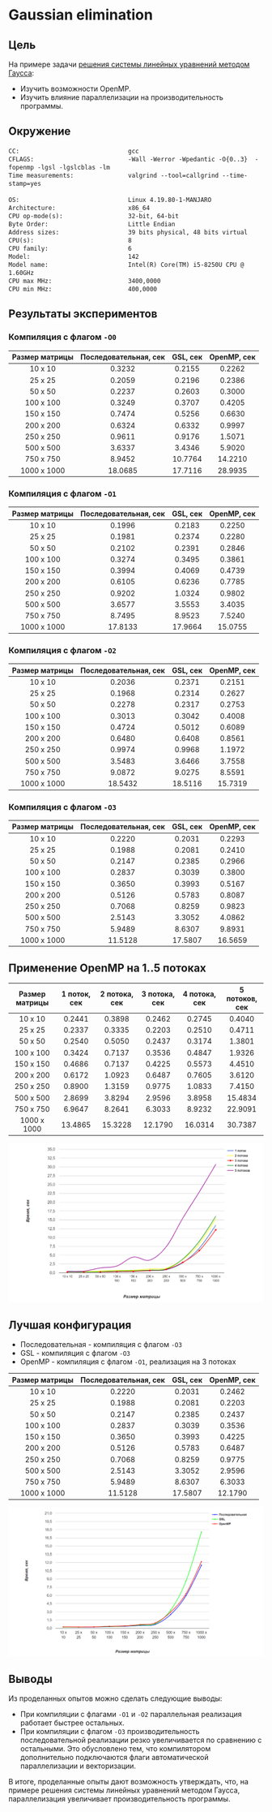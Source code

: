 # Gaussian elimination

## Цель

На примере задачи [решения системы линейных уравнений методом Гаусса](https://en.wikipedia.org/wiki/Gaussian_elimination):
  * Изучить возможности OpenMP.
  * Изучить влияние параллелизации на производительность программы.

## Окружение

    CC:                              gcc
    CFLAGS:                          -Wall -Werror -Wpedantic -O{0..3}  -fopenmp -lgsl -lgslcblas -lm
    Time measurements:               valgrind --tool=callgrind --time-stamp=yes
    
    OS:                              Linux 4.19.80-1-MANJARO
    Architecture:                    x86_64
    CPU op-mode(s):                  32-bit, 64-bit
    Byte Order:                      Little Endian
    Address sizes:                   39 bits physical, 48 bits virtual
    CPU(s):                          8
    CPU family:                      6
    Model:                           142
    Model name:                      Intel(R) Core(TM) i5-8250U CPU @ 1.60GHz
    CPU max MHz:                     3400,0000
    CPU min MHz:                     400,0000

## Результаты экспериментов

### Компиляция с флагом `-O0`

| Размер матрицы | Последовательная, сек | GSL, сек | OpenMP, сек |
| :------------: | :-------------------: | :------: | :---------: |
|    10 x 10     |        0.3232         |  0.2155  |   0.2262    |
|    25 x 25     |        0.2059         |  0.2196  |   0.2386    |
|    50 x 50     |        0.2237         |  0.2603  |   0.3000    |
|   100 x 100    |        0.3249         |  0.3707  |   0.4205    |
|   150 x 150    |        0.7474         |  0.5256  |   0.6630    |
|   200 x 200    |        0.6324         |  0.6332  |   0.9997    |
|   250 x 250    |        0.9611         |  0.9176  |   1.5071    |
|   500 x 500    |        3.6337         |  3.4346  |   5.9020    |
|   750 x 750    |        8.9452         | 10.7764  |   14.2210   |
|  1000 x 1000   |        18.0685        | 17.7116  |   28.9935   |

### Компиляция с флагом `-O1`

| Размер матрицы | Последовательная, сек | GSL, сек | OpenMP, сек |
| :------------: | :-------------------: | :------: | :---------: |
|    10 x 10     |        0.1996         |  0.2183  |   0.2250    |
|    25 x 25     |        0.1981         |  0.2374  |   0.2280    |
|    50 x 50     |        0.2102         |  0.2391  |   0.2846    |
|   100 x 100    |        0.3274         |  0.3495  |   0.3861    |
|   150 x 150    |        0.3994         |  0.4069  |   0.4739    |
|   200 x 200    |        0.6105         |  0.6236  |   0.7785    |
|   250 x 250    |        0.9202         |  1.0324  |   0.9802    |
|   500 x 500    |        3.6577         |  3.5553  |   3.4035    |
|   750 x 750    |        8.7495         |  8.9523  |   7.5240    |
|  1000 x 1000   |        17.8133        | 17.9664  |   15.0755   |

### Компиляция с флагом `-O2`

| Размер матрицы | Последовательная, сек | GSL, сек | OpenMP, сек |
| :------------: | :-------------------: | :------: | :---------: |
|    10 x 10     |        0.2036         |  0.2371  |   0.2151    |
|    25 x 25     |        0.1968         |  0.2314  |   0.2627    |
|    50 x 50     |        0.2278         |  0.2317  |   0.2753    |
|   100 x 100    |        0.3013         |  0.3042  |   0.4008    |
|   150 x 150    |        0.4724         |  0.5012  |   0.6089    |
|   200 x 200    |        0.6480         |  0.6408  |   0.8561    |
|   250 x 250    |        0.9974         |  0.9968  |   1.1972    |
|   500 x 500    |        3.5483         |  3.6466  |   3.7558    |
|   750 x 750    |        9.0872         |  9.0275  |   8.5591    |
|  1000 x 1000   |        18.5432        | 18.5116  |   15.7319   |

### Компиляция с флагом `-O3`

| Размер матрицы | Последовательная, сек | GSL, сек | OpenMP, сек |
| :------------: | :-------------------: | :------: | :---------: |
|    10 x 10     |        0.2220         |  0.2031  |   0.2293    |
|    25 x 25     |        0.1988         |  0.2081  |   0.2410    |
|    50 x 50     |        0.2147         |  0.2385  |   0.2966    |
|   100 x 100    |        0.2837         |  0.3039  |   0.3800    |
|   150 x 150    |        0.3650         |  0.3993  |   0.5167    |
|   200 x 200    |        0.5126         |  0.5783  |   0.8087    |
|   250 x 250    |        0.7068         |  0.8259  |   0.9823    |
|   500 x 500    |        2.5143         |  3.3052  |   4.0862    |
|   750 x 750    |        5.9489         |  8.6307  |   9.8931    |
|  1000 x 1000   |        11.5128        | 17.5807  |   16.5659   |


## Применение OpenMP на 1..5 потоках

| Размер матрицы | 1 поток, сек | 2 потока, сек | 3 потока, сек | 4 потока, сек | 5 потоков, сек |
| :------------: | :----------: | :-----------: | :-----------: | :-----------: | :------------: |
|    10 x 10     |    0.2441    |    0.3898     |    0.2462     |    0.2745     |     0.4040     |
|    25 x 25     |    0.2337    |    0.3335     |    0.2203     |    0.2510     |     0.4711     |
|    50 x 50     |    0.2540    |    0.5050     |    0.2437     |    0.3174     |     1.3801     |
|   100 x 100    |    0.3424    |    0.7137     |    0.3536     |    0.4847     |     1.9326     |
|   150 x 150    |    0.4686    |    0.7137     |    0.4225     |    0.5573     |     4.4510     |
|   200 x 200    |    0.6172    |    1.0923     |    0.6487     |    0.7605     |     3.6120     |
|   250 x 250    |    0.8900    |    1.3159     |    0.9775     |    1.0833     |     7.4150     |
|   500 x 500    |    2.8699    |    3.8294     |    2.9596     |    3.8958     |    15.4834     |
|   750 x 750    |    6.9647    |    8.2641     |    6.3033     |    8.9232     |    22.9091     |
|  1000 x 1000   |   13.4865    |    15.3228    |    12.1790    |    16.0314    |    30.7387     |

![OpenMP Best Threads](https://github.com/viabzalov/spbu-se2019-autumn/blob/Abzalov_hw1/Gaussian%20elimination/pictures/OpenMP-Threads_1-5.png)

## Лучшая конфигурация

  * Последовательная - компиляция с флагом `-O3`
  * GSL - компиляция с флагом `-O3`
  * OpenMP - компиляция с флагом `-O1`, реализация на 3 потоках
  
| Размер матрицы | Последовательная, сек | GSL, сек | OpenMP, сек |
| :------------: | :-------------------: | :------: | :---------: |
|    10 x 10     |        0.2220         |  0.2031  |   0.2462    |
|    25 x 25     |        0.1988         |  0.2081  |   0.2203    |
|    50 x 50     |        0.2147         |  0.2385  |   0.2437    |
|   100 x 100    |        0.2837         |  0.3039  |   0.3536    |
|   150 x 150    |        0.3650         |  0.3993  |   0.4225    |
|   200 x 200    |        0.5126         |  0.5783  |   0.6487    |
|   250 x 250    |        0.7068         |  0.8259  |   0.9775    |
|   500 x 500    |        2.5143         |  3.3052  |   2.9596    |
|   750 x 750    |        5.9489         |  8.6307  |   6.3033    |
|  1000 x 1000   |        11.5128        | 17.5807  |   12.1790   |

![Best Implementations](https://github.com/viabzalov/spbu-se2019-autumn/blob/Abzalov_hw1/Gaussian%20elimination/pictures/Bests.png)

## Выводы

Из проделанных опытов можно сделать следующие выводы:
  * При компиляции с флагами `-O1` и `-O2` параллельная реализация работает быстрее остальных. 
  * При компиляции с флагом `-O3` производительность последовательной реализации резко увеличивается по сравнению с остальными. Это обусловлено тем, что компилятором дополнительно подключаются флаги автоматической параллелизации и векторизации.

В итоге, проделанные опыты дают возможность утверждать, что, на примере решения системы линейных уравнений методом Гаусса, параллелизация увеличивает производительность программы.
